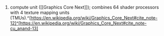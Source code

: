 1. compute unit ([[Graphics Core Next]]); combines 64 shader processors with 4 texture mapping units (TMUs).^[https://en.wikipedia.org/wiki/Graphics_Core_Next#cite_note-12]^[https://en.wikipedia.org/wiki/Graphics_Core_Next#cite_note-cu_anand-13]